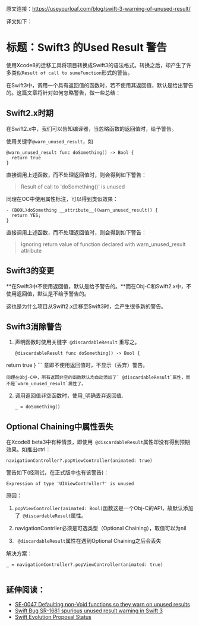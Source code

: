 原文连接：https://useyourloaf.com/blog/swift-3-warning-of-unused-result/

译文如下：

# 标题：Swift3 的Used Result 警告

使用Xcode8的迁移工具将项目转换成Swift3的语法格式。转换之后，却产生了许多类似``Result of call to sumeFunction``形式的警告。

在Swift3中，调用一个具有返回值的函数时，若不使用其返回值，默认是给出警告的。这篇文章将针对如何忽略警告，做一些总结：

## Swift2.x时期

在Swift2.x中，我们可以告知编译器，当忽略函数的返回值时，给予警告。

使用关键字`@warn_unused_result`，如

```
@warn_unused_result func doSomething() -> Bool {
  return true
}
```

直接调用上述函数，而不处理返回值时，则会得到如下警告：

> Result of call to 'doSomething()' is unused

同理在OC中使用属性标注，可以得到类似效果：

```
- (BOOL)doSomething __attribute__((warn_unused_result)) {
  return YES;
}
```

直接调用上述函数，而不处理返回值时，则会得到如下警告：

> Ignoring return value of function declared with warn_unused_result attribute


## Swift3的变更

**在Swift3中不使用返回值，默认是给予警告的。**而在Obj-C和Swift2.x中，不使用返回值，默认是不给予警告的。

这也是为什么项目从Swift2.x迁移至Swift3时，会产生很多新的警告。

## Swift3消除警告

1. 声明函数时使用关键字` @discardableResult` 重写之。

	```
	@discardableResult func doSomething() -> Bool {
  return true
}
	```
	意即不使用返回值时，不显示（丢弃）警告。
	
	同理在Obj-C中，所有返回非空的函数默认均自动添加了` @discardableResult`属性，而不是`warn_unused_result`属性了。
	
2. 调用返回值非空函数时，使用`_`明确丢弃返回值.

	```
	_ = doSomething()
	
	```

## Optional Chaining中属性丢失

在Xcode8 beta3中有种情景，即使用` @discardableResult`属性却没有得到预期效果。如推出ctrl：

```
navigationController?.popViewController(animated: true)

```

警告如下(经测试，在正式版中也有该警告)：

```
Expression of type 'UIViewController?' is unused

```
原因：

1. `popViewController(animated: Bool)`函数这是一个Obj-C的API，故默认添加了` @discardableResult`属性。

2. navigationContrller必须是可选类型（Optional Chaining），取值可以为nil

3. ` @discardableResult`属性在遇到Optional Chaining之后会丢失

解决方案：

```
_ = navigationController?.popViewController(animated: true)


```

## 延伸阅读：

* [SE-0047 Defaulting non-Void functions so they warn on unused results](https://github.com/apple/swift-evolution/blob/master/proposals/0047-nonvoid-warn.md)
* [Swift Bug SR-1681 spurious unused result warning in Swift 3](https://bugs.swift.org/browse/SR-1681)
* [Swift Evolution Proposal Status](https://apple.github.io/swift-evolution/)